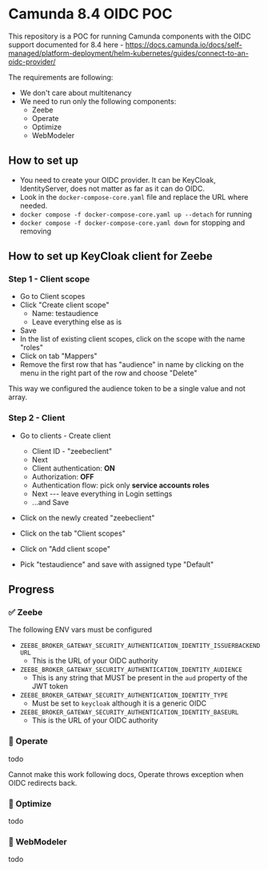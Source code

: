# Camunda 8.4 OIDC POC

This repository is a POC for running Camunda components with the OIDC support documented for 8.4 here - https://docs.camunda.io/docs/self-managed/platform-deployment/helm-kubernetes/guides/connect-to-an-oidc-provider/

The requirements are following:

- We don't care about multitenancy
- We need to run only the following components:
  - Zeebe
  - Operate
  - Optimize
  - WebModeler

## How to set up

- You need to create your OIDC provider. It can be KeyCloak, IdentityServer, does not matter as far as it can do OIDC.
- Look in the `docker-compose-core.yaml` file and replace the URL where needed.
- `docker compose -f docker-compose-core.yaml up --detach` for running
- `docker compose -f docker-compose-core.yaml down` for stopping and removing

## How to set up KeyCloak client for Zeebe

### Step 1 - Client scope
 
- Go to Client scopes
- Click "Create client scope"
  - Name: testaudience
  - Leave everything else as is
- Save
- In the list of existing client scopes, click on the scope with the name "roles"
- Click on tab "Mappers"
- Remove the first row that has "audience" in name by clicking on the menu in the right part of the row and choose "Delete"

This way we configured the audience token to be a single value and not array.

### Step 2 - Client
- Go to clients - Create client
  - Client ID - "zeebeclient"
  - Next
  - Client authentication: **ON**
  - Authorization: **OFF**
  - Authentication flow: pick only **service accounts roles**
  - Next --- leave everything in Login settings 
  - ...and Save

- Click on the newly created "zeebeclient"
- Click on the tab "Client scopes"
- Click on "Add client scope"
- Pick "testaudience" and save with assigned type "Default"



## Progress

### ✅ Zeebe

The following ENV vars must be configured
      
- `ZEEBE_BROKER_GATEWAY_SECURITY_AUTHENTICATION_IDENTITY_ISSUERBACKENDURL`
  - This is the URL of your OIDC authority
- `ZEEBE_BROKER_GATEWAY_SECURITY_AUTHENTICATION_IDENTITY_AUDIENCE`
    - This is any string that MUST be present in the `aud` property of the JWT token
- `ZEEBE_BROKER_GATEWAY_SECURITY_AUTHENTICATION_IDENTITY_TYPE`
    - Must be set to `keycloak` although it is a generic OIDC
- `ZEEBE_BROKER_GATEWAY_SECURITY_AUTHENTICATION_IDENTITY_BASEURL`
    - This is the URL of your OIDC authority

### 🛑 Operate
todo 

Cannot make this work following docs, Operate throws exception when OIDC redirects back.


### 🛑 Optimize
todo

### 🛑 WebModeler
todo